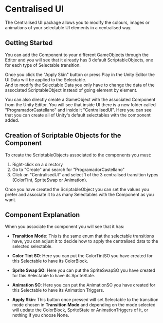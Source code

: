# Centralised UI
The Centralised UI package allows you to modify the colours, images or animations of your selectable UI elements in a centralised way.

## Getting Started
You can add the Component to your different GameObjects through the Editor and you will see that it already has 3 default ScriptableObjects, one for each type of Selectable transition.

Once you click the "Apply Skin" button or press Play in the Unity Editor the UI Data will be applied to the Selectable.
<br>
And to modify the Selectable Data you only have to change the data of the associated ScriptableObject instead of going element by element.

You can also directly create a GameObject with the associated Component from the Unity Editor. You will see that inside UI there is a new folder called "ProgramadorCastellano" and inside it "CentralisedUI". Here you can see that you can create all of Unity's default selectables with the component added.

## Creation of Scriptable Objects for the Component
To create the ScriptableObjects associated to the components you must:

1. Right-click on a directory
2. Go to "Create" and search for "ProgramadorCastellano"
3. Click on "CentralisedUI" and select 1 of the 3 centralised transition types (ColorTint, SpriteSwap or Animation).

Once you have created the ScriptableObject you can set the values you prefer and associate it to as many Selectables with the Component as you want.

## Component Explanation
When you associate the component you will see that it has:

- **Transition Mode**: This is the same enum that the selectable transitions have, you can adjust it to decide how to apply the centralised data to the selected selectable.

- **Color Tint SO**: Here you can put the ColorTintSO you have created for this Selectable to have its ColorBlock.

- **Sprite Swap SO**: Here you can put the SpriteSwapSO you have created for this Selectable to have its SpriteState.

- **Animation SO**: Here you can put the AnimationSO you have created for this Selectable to have its Animation Triggers.

- **Apply Skin**: This button once pressed will set Selectable to the transition mode chosen in **Transition Mode** and depending on the mode selected will update the ColorBlock, SpriteState or AnimationTriggers of it, or nothing if you choose None.